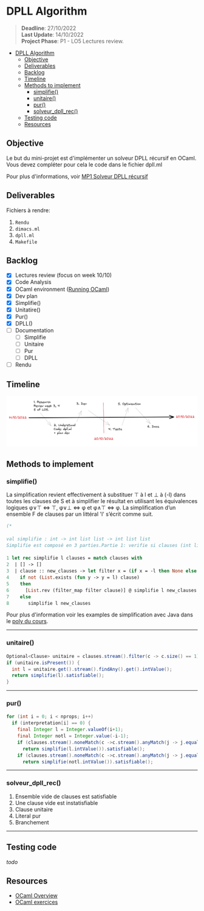 # DPLL Algorithm
>**Deadline**: 27/10/2022   
>**Last Update**: 14/10/2022   
>**Project Phase**: P1 - LO5 Lectures review.

- [DPLL Algorithm](#dpll-algorithm)
  - [Objective](#objective)
  - [Deliverables](#deliverables)
  - [Backlog](#backlog)
  - [Timeline](#timeline)
  - [Methods to implement](#methods-to-implement)
    - [simplifie()](#simplifie)
    - [unitaire()](#unitaire)
    - [pur()](#pur)
    - [solveur_dpll_rec()](#solveur_dpll_rec)
  - [Testing code](#testing-code)
  - [Resources](#resources)

## Objective 
Le but du mini-projet est d'implémenter un solveur DPLL récursif en OCaml. Vous devez compléter pour cela le code dans le fichier dpll.ml

Pour plus d'informations, voir [MP1 Solveur DPLL récursif](https://moodle.u-paris.fr/mod/assign/view.php?id=366100)

## Deliverables
Fichiers à rendre: 
1. `Rendu`
2. `dimacs.ml`
3. `dpll.ml`
4. `Makefile`

## Backlog
- [x] Lectures review (focus on week 10/10)
- [x] Code Analysis
- [x] OCaml environment ([Running OCaml](https://gaufre.informatique.univ-paris-diderot.fr/letouzey/pf5/blob/master/slides/cours-03-outils.md))
- [x] Dev plan
- [x] Simplifie()
- [x] Unitatire()
- [x] Pur()
- [x] DPLL()
- [ ] Documentation
  - [ ] Simplifie
  - [ ] Unitaire
  - [ ] Pur
  - [ ] DPLL
- [ ] Rendu

## Timeline
![Timeline](/res/timeline.png)

## Methods to implement

### simplifie()
La simplification revient effectivement à substituer ⊤ à l et ⊥ à (-l) dans toutes les clauses de S et à simplifier le résultat en utilisant les équivalences logiques φ∨⊤ ⇔ ⊤, φ∨⊥ ⇔ φ et φ∧⊤ ⇔ φ.
La simplification d’un ensemble F de clauses par un littéral 'l' s’écrit comme suit.

```ocaml
(* 

val simplifie : int -> int list list -> int list list 
Simplifie est composé en 3 parties.Partie 1: verifie si clauses (int list list) est vide, si n'est pas vide, la methode va parcourir les clauses avec un match et appel récursif. Partie 2: pour chaque clause, verifier si le litérall existe dans la clause Partie 3: si le litérall existe, rien faire avec cette clause. (on souhaite pas ajouter cette clause dans le résultat), sinon on va appliquer filter_map avec la fonction filter que verifie si dans la clause son dual est present, et si oui renvoie None car on souhaite pas l'ajouter non plus mais les autres literraux on envoie Some, et donc on ajoute au resultat.*)

1 let rec simplifie l clauses = match clauses with 
2  | [] -> []
3  | clause :: new_clauses -> let filter x = (if x = -l then None else Some x) in
4    if not (List.exists (fun y -> y = l) clause)
5    then 
6      [List.rev (filter_map filter clause)] @ simplifie l new_clauses
7    else
8       simplifie l new_clauses
```

Pour plus d'information voir les examples de simplification avec Java dans le [poly du cours](https://www.irif.fr/~schmitz/teach/2022_lo5/notes.pdf).


---

### unitaire()

```java
Optional<Clause> unitaire = clauses.stream().filter(c -> c.size() == 1).findAny();
if (unitaire.isPresent()) {
  int l = unitaire.get().stream().findAny().get().intValue();
  return simplifie(l).satisfiable();
}
```
---

### pur()


```java
for (int i = 0; i < nprops; i++)
  if (interpretation[i] == 0) {
    final Integer l = Integer.valueOf(i+1);
    final Integer notl = Integer.value(-i-1);
    if (clauses.stream().noneMatch(c ->c.stream().anyMatch(j -> j.equals(notl))))
      return simplifie(l.intValue()).satisfiable();
    if (clauses.stream().noneMatch(c ->c.stream().anyMatch(j -> j.equals(l))))
      return simplifie(notl.intValue()).satisfiable();
```

---

### solveur_dpll_rec()

1. Ensemble vide de clauses est satisfiable
2. Une clause vide est instatisfiable
3. Clause unitaire
4. Literal pur
5. Branchement 


---

## Testing code
*todo*
## Resources
* [OCaml Overview](https://ocaml.org/docs/first-hour)
* [OCaml exercices](https://ocaml.org/problems)
